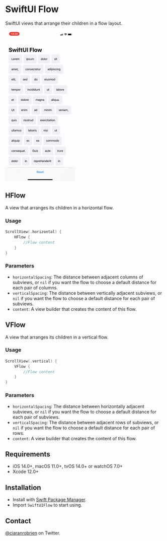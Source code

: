 # SwiftUI Flow

SwiftUI views that arrange their children in a flow layout.

![Demo](./Resources/Demo.gif "Demo")

## HFlow
A view that arranges its children in a horizontal flow.

### Usage
```swift
ScrollView(.horizontal) {
    HFlow {
        //Flow content
    }
}
```

### Parameters
* `horizontalSpacing`: The distance between adjacent columns of subviews, or `nil` if you want the flow to choose a default distance for each pair of columns.
* `verticalSpacing`: The distance between vertically adjacent subviews, or `nil` if you want the flow to choose a default distance for each pair of subviews.
* `content`: A view builder that creates the content of this flow.

## VFlow
A view that arranges its children in a vertical flow.

### Usage
```swift
ScrollView(.vertical) {
    VFlow {
        //Flow content
    }
}
```

### Parameters
* `horizontalSpacing`: The distance between horizontally adjacent subviews, or `nil` if you want the flow to choose a default distance for each pair of subviews.
* `verticalSpacing`: The distance between adjacent rows of subviews, or `nil` if you want the flow to choose a default distance for each pair of rows.
* `content`: A view builder that creates the content of this flow.

## Requirements

* iOS 14.0+, macOS 11.0+, tvOS 14.0+ or watchOS 7.0+
* Xcode 12.0+

## Installation

* Install with [Swift Package Manager](https://developer.apple.com/documentation/xcode/adding_package_dependencies_to_your_app).
* Import `SwiftUIFlow` to start using.

## Contact

[@ciaranrobrien](https://twitter.com/ciaranrobrien) on Twitter.
